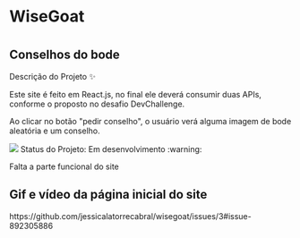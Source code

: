 <h1>WiseGoat<h1>
  <h2>Conselhos do bode</h2>
  
  <p>Descrição do Projeto ✨</p>
  <p>Este site é feito em React.js, no final ele deverá consumir duas APIs, conforme o proposto no desafio DevChallenge.</p>
  <p>Ao clicar no botão "pedir conselho", o usuário verá alguma imagem de bode aleatória e um conselho.</p>
  <img src="https://img.shields.io/static/v1?label=react&message=framework&color=blue&style=for-the-badge&logo=REACT"/>
   Status do Projeto: Em desenvolvimento :warning:
   <p>Falta a parte funcional do site</p>
   
   <h2>Gif e vídeo da página inicial do site</h2>
   https://github.com/jessicalatorrecabral/wisegoat/issues/3#issue-892305886
   
  

